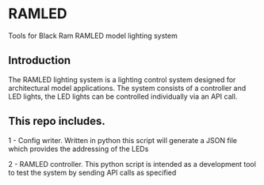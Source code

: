 # RAMLED
Tools for Black Ram RAMLED model lighting system

## Introduction
The RAMLED lighting system is a lighting control system designed for architectural model applications.
The system consists of a controller and LED lights, the LED lights can be controlled individually via an API call.

## This repo includes.
1 - Config writer.  Written in python this script will generate a JSON file which provides the addressing of the LEDs
    
2 - RAMLED controller.  This python script is intended as a development tool to test the system by sending API calls as specified
